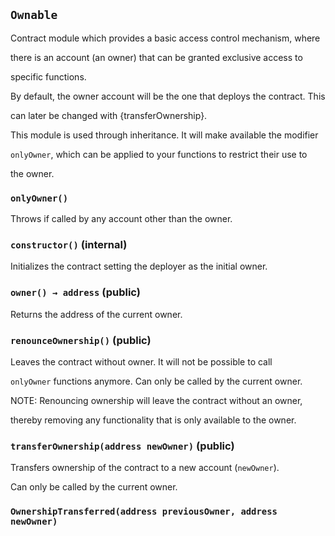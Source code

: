 ## `Ownable`

Contract module which provides a basic access control mechanism, where

there is an account (an owner) that can be granted exclusive access to

specific functions.

By default, the owner account will be the one that deploys the contract. This

can later be changed with {transferOwnership}.

This module is used through inheritance. It will make available the modifier

`onlyOwner`, which can be applied to your functions to restrict their use to

the owner.

### `onlyOwner()`

Throws if called by any account other than the owner.

### `constructor()` (internal)

Initializes the contract setting the deployer as the initial owner.

### `owner() → address` (public)

Returns the address of the current owner.

### `renounceOwnership()` (public)

Leaves the contract without owner. It will not be possible to call

`onlyOwner` functions anymore. Can only be called by the current owner.

NOTE: Renouncing ownership will leave the contract without an owner,

thereby removing any functionality that is only available to the owner.

### `transferOwnership(address newOwner)` (public)

Transfers ownership of the contract to a new account (`newOwner`).

Can only be called by the current owner.

### `OwnershipTransferred(address previousOwner, address newOwner)`
